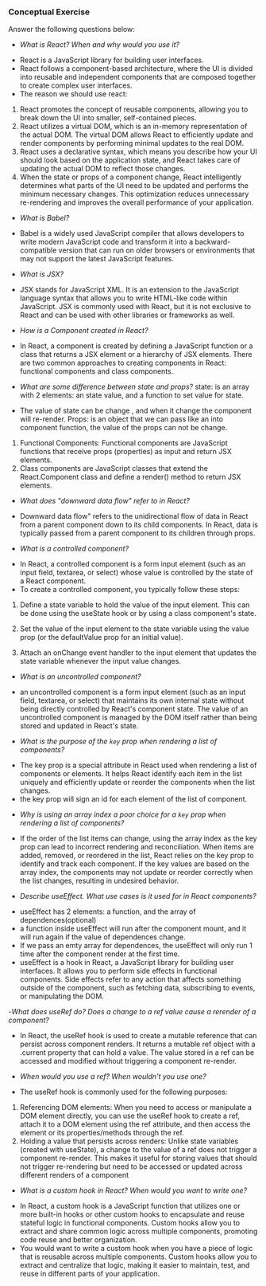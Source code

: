 ### Conceptual Exercise

Answer the following questions below:

- _What is React? When and why would you use it?_

* React is a JavaScript library for building user interfaces.
* React follows a component-based architecture, where the UI is divided into reusable and independent components that are composed together to create complex user interfaces.
* The reason we should use react:

1. React promotes the concept of reusable components, allowing you to break down the UI into smaller, self-contained pieces.
2. React utilizes a virtual DOM, which is an in-memory representation of the actual DOM. The virtual DOM allows React to efficiently update and render components by performing minimal updates to the real DOM.
3. React uses a declarative syntax, which means you describe how your UI should look based on the application state, and React takes care of updating the actual DOM to reflect those changes.
4. When the state or props of a component change, React intelligently determines what parts of the UI need to be updated and performs the minimum necessary changes. This optimization reduces unnecessary re-rendering and improves the overall performance of your application.

- _What is Babel?_

* Babel is a widely used JavaScript compiler that allows developers to write modern JavaScript code and transform it into a backward-compatible version that can run on older browsers or environments that may not support the latest JavaScript features.

- _What is JSX?_

* JSX stands for JavaScript XML. It is an extension to the JavaScript language syntax that allows you to write HTML-like code within JavaScript. JSX is commonly used with React, but it is not exclusive to React and can be used with other libraries or frameworks as well.

- _How is a Component created in React?_

* In React, a component is created by defining a JavaScript function or a class that returns a JSX element or a hierarchy of JSX elements. There are two common approaches to creating components in React: functional components and class components.

- _What are some difference between state and props?_
  state: is an array with 2 elements: an state value, and a function to set value for state.

* The value of state can be change , and when it change the component will re-render.
  Props: is an object that we can pass like an into component function, the value of the props can not be change.

1. Functional Components: Functional components are JavaScript functions that receive props (properties) as input and return JSX elements.
2. Class components are JavaScript classes that extend the React.Component class and define a render() method to return JSX elements.

- _What does "downward data flow" refer to in React?_

* Downward data flow" refers to the unidirectional flow of data in React from a parent component down to its child components. In React, data is typically passed from a parent component to its children through props.

- _What is a controlled component?_

* In React, a controlled component is a form input element (such as an input field, textarea, or select) whose value is controlled by the state of a React component.
* To create a controlled component, you typically follow these steps:

1. Define a state variable to hold the value of the input element. This can be done using the useState hook or by using a class component's state.

2. Set the value of the input element to the state variable using the value prop (or the defaultValue prop for an initial value).

3. Attach an onChange event handler to the input element that updates the state variable whenever the input value changes.

- _What is an uncontrolled component?_

* an uncontrolled component is a form input element (such as an input field, textarea, or select) that maintains its own internal state without being directly controlled by React's component state. The value of an uncontrolled component is managed by the DOM itself rather than being stored and updated in React's state.

- _What is the purpose of the `key` prop when rendering a list of components?_

* The key prop is a special attribute in React used when rendering a list of components or elements. It helps React identify each item in the list uniquely and efficiently update or reorder the components when the list changes.
* the key prop will sign an id for each element of the list of component.

- _Why is using an array index a poor choice for a `key` prop when rendering a list of components?_

* If the order of the list items can change, using the array index as the key prop can lead to incorrect rendering and reconciliation. When items are added, removed, or reordered in the list, React relies on the key prop to identify and track each component. If the key values are based on the array index, the components may not update or reorder correctly when the list changes, resulting in undesired behavior.

- _Describe useEffect. What use cases is it used for in React components?_

* useEffect has 2 elements: a function, and the array of dependences(optional)
* a function inside useEffect will run after the component mount, and it will run again if the value of dependences change.
* If we pass an emty array for dependences, the useEffect will only run 1 time after the component render at the first time.
* useEffect is a hook in React, a JavaScript library for building user interfaces. It allows you to perform side effects in functional components. Side effects refer to any action that affects something outside of the component, such as fetching data, subscribing to events, or manipulating the DOM.

-_What does useRef do? Does a change to a ref value cause a rerender of a component?_

- In React, the useRef hook is used to create a mutable reference that can persist across component renders. It returns a mutable ref object with a .current property that can hold a value. The value stored in a ref can be accessed and modified without triggering a component re-render.

* _When would you use a ref? When wouldn't you use one?_

- The useRef hook is commonly used for the following purposes:

1. Referencing DOM elements: When you need to access or manipulate a DOM element directly, you can use the useRef hook to create a ref, attach it to a DOM element using the ref attribute, and then access the element or its properties/methods through the ref.
2. Holding a value that persists across renders: Unlike state variables (created with useState), a change to the value of a ref does not trigger a component re-render. This makes it useful for storing values that should not trigger re-rendering but need to be accessed or updated across different renders of a component

- _What is a custom hook in React? When would you want to write one?_

* In React, a custom hook is a JavaScript function that utilizes one or more built-in hooks or other custom hooks to encapsulate and reuse stateful logic in functional components. Custom hooks allow you to extract and share common logic across multiple components, promoting code reuse and better organization.
* You would want to write a custom hook when you have a piece of logic that is reusable across multiple components. Custom hooks allow you to extract and centralize that logic, making it easier to maintain, test, and reuse in different parts of your application.
